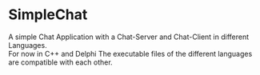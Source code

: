 # SimpleChat
A simple Chat Application with a Chat-Server and Chat-Client in different Languages.   
For now in C++ and Delphi
The executable files of the different languages ​​are compatible with each other.